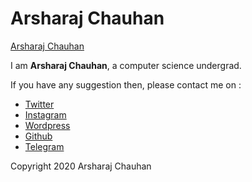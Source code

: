 # Arsharaj Chauhan

[Arsharaj Chauhan](https://arsharaj.github.io)

I am **Arsharaj Chauhan**, a computer science undergrad.

If you have any suggestion then, please contact me on :
* [Twitter](https://twitter.com/ArsharajChauhan)
* [Instagram](https://instagram.com/arsharaj_chauhan_)
* [Wordpress](https://technoverser.wordpress.com)
* [Github](https://github.com/arsharaj)
* [Telegram](https://telegram.me/arsharajchauhan)

Copyright 2020 Arsharaj Chauhan

